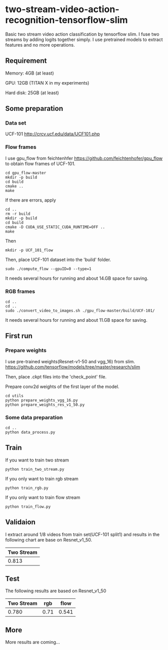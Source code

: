 # two-stream-video-action-recognition-tensorflow-slim
Basic two stream video action classification by tensorflow slim. I fuse two streams by adding logits together simply. I use pretrained models to extract features and no more operations.
## Requirement
Memory: 4GB (at least)

GPU: 12GB (TITAN X in my experiments)

Hard disk: 25GB (at least)
## Some preparation
### Data set
UCF-101 http://crcv.ucf.edu/data/UCF101.php
### Flow frames
I use gpu_flow from feichtenhfer https://github.com/feichtenhofer/gpu_flow to obtain flow frames of UCF-101.
```
cd gpu_flow-master
mkdir -p build
cd build
cmake ..
make
```

If there are errors, apply

```
cd ..
rm -r build
mkdir -p build
cd build
cmake -D CUDA_USE_STATIC_CUDA_RUNTIME=OFF ..
make
```

Then

```
mkdir -p UCF_101_flow
```
Then, place UCF-101 dataset into the 'build' folder.
```
sudo ./compute_flow --gpuID=0 --type=1
```
It needs several hours for running and about 14.GB space for saving.
### RGB frames
```
cd ..
cd ..
sudo ./convert_video_to_images.sh ./gpu_flow-master/build/UCF-101/
```
It needs several hours for running and about 11.GB space for saving.
## First run
### Prepare weights
I use pre-trained weights(Resnet-v1-50 and vgg_16) from slim. https://github.com/tensorflow/models/tree/master/research/slim

Then, place .ckpt files into the 'check_point' file.

Prepare conv2d weights of the first layer of the model.
```
cd utils
python prepare_weights_vgg_16.py
python prepare_weights_res_v1_50.py
```
### Some data preparation
```
cd ..
python data_process.py
```
## Train
If you want to train two stream

```
python train_two_stream.py
```

If you only want to  train rgb stream

```
python train_rgb.py
```

If you only want to train flow stream

```
python train_flow.py
```

## Validaion
I extract around 1/8 videos from train set(UCF-101 split1) and results in the following chart are base on Resnet_v1_50.

|  Two Stream   |
| ------------- |
|     0.813     |
## Test
The following results are based on Resnet_v1_50

|  Two Stream   |      rgb      |      flow     |
| ------------- | ------------- | ------------- |
|     0.780     |      0.71     |      0.541    |
## More 
More results are coming...

